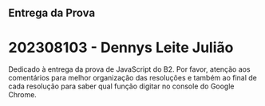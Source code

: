 ## Entrega da Prova
# 202308103 - Dennys Leite Julião

Dedicado à entrega da prova de JavaScript do B2. Por favor, atenção aos comentários para melhor organização das resoluções e também ao final de cada resolução para saber qual função digitar no console do Google Chrome.
